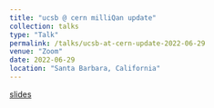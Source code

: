 ```yaml
---
title: "ucsb @ cern milliQan update"
collection: talks
type: "Talk"
permalink: /talks/ucsb-at-cern-update-2022-06-29
venue: "Zoom"
date: 2022-06-29
location: "Santa Barbara, California"
---
```


[slides](https://docs.google.com/presentation/d/1O197ea8m_xHa-uwKEiXABDubxNsUU_BnfqqssRsIOss/edit?usp=sharing)

